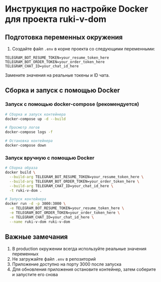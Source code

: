 # Инструкция по настройке Docker для проекта ruki-v-dom

## Подготовка переменных окружения

1. Создайте файл `.env` в корне проекта со следующими переменными:

```
TELEGRAM_BOT_RESUME_TOKEN=your_resume_token_here
TELEGRAM_BOT_ORDER_TOKEN=your_order_token_here
TELEGRAM_CHAT_ID=your_chat_id_here
```

Замените значения на реальные токены и ID чата.

## Сборка и запуск с помощью Docker

### Запуск с помощью docker-compose (рекомендуется)

```bash
# Сборка и запуск контейнера
docker-compose up -d --build

# Просмотр логов
docker-compose logs -f

# Остановка контейнера
docker-compose down
```

### Запуск вручную с помощью Docker

```bash
# Сборка образа
docker build \
  --build-arg TELEGRAM_BOT_RESUME_TOKEN=your_resume_token_here \
  --build-arg TELEGRAM_BOT_ORDER_TOKEN=your_order_token_here \
  --build-arg TELEGRAM_CHAT_ID=your_chat_id_here \
  -t ruki-v-dom .

# Запуск контейнера
docker run -d -p 3000:3000 \
  -e TELEGRAM_BOT_RESUME_TOKEN=your_resume_token_here \
  -e TELEGRAM_BOT_ORDER_TOKEN=your_order_token_here \
  -e TELEGRAM_CHAT_ID=your_chat_id_here \
  --name ruki-v-dom ruki-v-dom
```

## Важные замечания

1. В production окружении всегда используйте реальные значения переменных
2. Не загружайте файл `.env` в репозиторий
3. Приложение доступно на порту 3000 после запуска
4. Для обновления приложения остановите контейнер, затем соберите и запустите его снова
